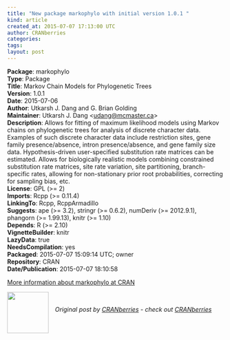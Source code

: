 ```yaml
---
title: "New package markophylo with initial version 1.0.1 "
kind: article
created_at: 2015-07-07 17:13:00 UTC
author: CRANberries
categories: 
tags: 
layout: post
---
```

<strong>Package</strong>: markophylo<br>
<strong>Type</strong>: Package<br>
<strong>Title</strong>: Markov Chain Models for Phylogenetic Trees<br>
<strong>Version</strong>: 1.0.1<br>
<strong>Date</strong>: 2015-07-06<br>
<strong>Author</strong>: Utkarsh J. Dang and G. Brian Golding<br>
<strong>Maintainer</strong>: Utkarsh J. Dang &lt;udang@mcmaster.ca&gt;<br>
<strong>Description</strong>: Allows for fitting of maximum likelihood models using Markov chains on phylogenetic trees for analysis of discrete character data. Examples of such discrete character data include restriction sites, gene family presence/absence, intron presence/absence, and gene family size data. Hypothesis-driven user-specified substitution rate matrices can be estimated. Allows for biologically realistic models combining constrained substitution rate matrices, site rate variation, site partitioning, branch-specific rates, allowing for non-stationary prior root probabilities, correcting for sampling bias, etc.<br>
<strong>License</strong>: GPL (&gt;= 2)<br>
<strong>Imports</strong>: Rcpp (&gt;= 0.11.4)<br>
<strong>LinkingTo</strong>: Rcpp, RcppArmadillo<br>
<strong>Suggests</strong>: ape (&gt;= 3.2), stringr (&gt;= 0.6.2), numDeriv (&gt;= 2012.9.1),
phangorn (&gt;= 1.99.13), knitr (&gt;= 1.10)<br>
<strong>Depends</strong>: R (&gt;= 2.10)<br>
<strong>VignetteBuilder</strong>: knitr<br>
<strong>LazyData</strong>: true<br>
<strong>NeedsCompilation</strong>: yes<br>
<strong>Packaged</strong>: 2015-07-07 15:09:14 UTC; owner<br>
<strong>Repository</strong>: CRAN<br>
<strong>Date/Publication</strong>: 2015-07-07 18:10:58<br>

<p>
<a href="http://cran.r-project.org/web/packages/markophylo/index.html">More information about markophylo at CRAN</a><div class="author">
  <img src="" style="width: 96px; height: 96;">
  <span style="position: absolute; padding: 32px 15px;">
    <i>Original post by <a href="http://twitter.com/">CRANberries</a> - check out <a href="http://dirk.eddelbuettel.com/cranberries">CRANberries   </a></i>
  </span>
</div>
